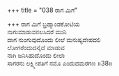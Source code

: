 +++
title = "038 ರಾಗ ಮಿಗೆ"

+++
ರಾಗ ಮಿಗೆ ಬ್ರಹ್ಮಾಂಡಕೋಟಿಯ  
ನಾಗುಮಾಡುವನಲಸಿದರೆ ಮುನಿ  
ದಾಗ ನುಂಗುವುದೊಂದು ಲೀಲೆ ಮನುಷ್ಯದೇಹದಲಿ  
ಲೋಗರೆಂದುದನೈದೆ ಮಾಡುವ  
ನಾಗಿ ಜನಿಸಿಹುದೊಂದು ಲೀಲಾ  
ಸಾಗರನು ಲಕ್ಷ್ಮೀಪತಿಗೆ ನಮೊ ಎಂದುದಮರಗಣ    ॥38॥